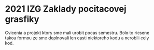 # 2021 IZG Zaklady pocitacovej grasfiky
Cvicenia a projekt ktory sme mali urobit pocas semestru.
Bolo to riesene takou formou ze sme doplnovali len casti niektoreho kodu a nerobili cely kod.
